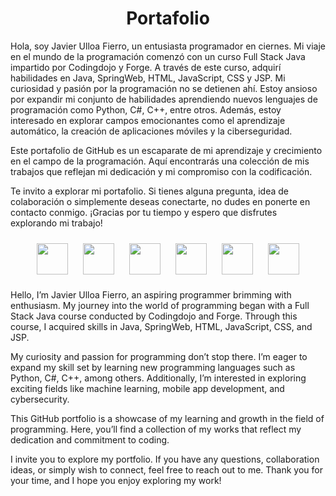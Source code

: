 <h1 align="center">Portafolio</h1>

Hola, soy Javier Ulloa Fierro, un entusiasta programador en ciernes. Mi viaje en el mundo de la programación comenzó con un curso Full Stack Java impartido por Codingdojo y Forge. A través de este curso, adquirí habilidades en Java, SpringWeb, HTML, JavaScript, CSS y JSP. Mi curiosidad y pasión por la programación no se detienen ahí. Estoy ansioso por expandir mi conjunto de habilidades aprendiendo nuevos lenguajes de programación como Python, C#, C++, entre otros. Además, estoy interesado en explorar campos emocionantes como el aprendizaje automático, la creación de aplicaciones móviles y la ciberseguridad.

Este portafolio de GitHub es un escaparate de mi aprendizaje y crecimiento en el campo de la programación. Aquí encontrarás una colección de mis trabajos que reflejan mi dedicación y mi compromiso con la codificación.

Te invito a explorar mi portafolio. Si tienes alguna pregunta, idea de colaboración o simplemente deseas conectarte, no dudes en ponerte en contacto conmigo. ¡Gracias por tu tiempo y espero que disfrutes explorando mi trabajo!

<p align="center">
  <img src="https://github.com/ViesTreet/Portafolio/assets/139316713/7fd1bc3f-ed1e-43b9-b141-b6361796e987" width="auto" height="50px" style="margin: 10px;">
  <img src="https://github.com/ViesTreet/Portafolio/assets/139316713/f329c8bc-824d-49ea-a52e-7848a2a3160d" width="auto" height="50px" style="margin: 10px;">
  <img src="https://github.com/ViesTreet/Portafolio/assets/139316713/a3713566-d60e-4cae-a49c-632bf6d27c4e" width="auto" height="50px" style="margin: 10px;">
  <img src="https://github.com/ViesTreet/Portafolio/assets/139316713/fceadd61-631c-4c4e-bfe1-2adc04aeb0cc" width="auto" height="50px" style="margin: 10px;">
  <img src="https://github.com/ViesTreet/Portafolio/assets/139316713/ab737678-61e5-45c5-975e-462ed36c3dd1" width="auto" height="50px" style="margin: 10px;">
  <img src="https://github.com/ViesTreet/Portafolio/assets/139316713/8f186a14-4f95-45c5-9fd3-222b5bce0d27" width="auto" height="50px" style="margin: 10px;">
</p>






Hello, I’m Javier Ulloa Fierro, an aspiring programmer brimming with enthusiasm. My journey into the world of programming began with a Full Stack Java course conducted by Codingdojo and Forge. Through this course, I acquired skills in Java, SpringWeb, HTML, JavaScript, CSS, and JSP.

My curiosity and passion for programming don’t stop there. I’m eager to expand my skill set by learning new programming languages such as Python, C#, C++, among others. Additionally, I’m interested in exploring exciting fields like machine learning, mobile app development, and cybersecurity.

This GitHub portfolio is a showcase of my learning and growth in the field of programming. Here, you’ll find a collection of my works that reflect my dedication and commitment to coding.

I invite you to explore my portfolio. If you have any questions, collaboration ideas, or simply wish to connect, feel free to reach out to me. Thank you for your time, and I hope you enjoy exploring my work!

